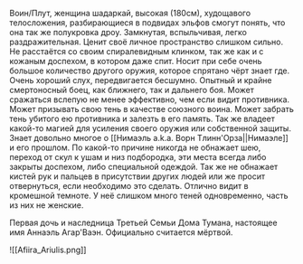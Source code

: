 Воин/Плут, женщина шадаркай, высокая (180см), худощавого телосложения, разбирающиеся в подвидах эльфов смогут понять, что она так же полукровка дроу.
Замкнутая, вспыльчивая, легко раздражительная. Ценит своё личное пространство слишком сильно.
Не расстаётся со своим спиралевидным клинком, так же как и с кожаным доспехом, в котором даже спит. Носит при себе очень большое количество другого оружия, которое спрятано чёрт знает где. 
Очень хороший слух, передвигается бесшумно.
Опытный и крайне смертоносный боец, как ближнего, так и дальнего боя. Может сражаться вслепую не менее эффективно, чем если видит противника. Может призывать свою тень в качестве союзного воина. Может забрать тень убитого ею противника и залезть в его память.
Так же владеет какой-то магией для усиления своего оружия или собственной защиты.
Знает довольно многое о [[Нимаэль a.k.a. Ворн Тлинн'Орза||Нимаэле]] и его прошлом.
По какой-то причине никогда не обнажает шею, переход от скул к ушам и низ подбородка, эти места всегда либо закрыты доспехом, либо специальной одеждой. Так же не обнажает кистей рук и пальцев в присутствии других людей или же просит отвернуться, если необходимо это сделать.
Отлично видит в кромешной темноте. 
У неё слишком много теней одновременно, часть из них не женские. 

Первая дочь и наследница Третьей Семьи Дома Тумана, настоящее имя Аннаэль Агар'Ваэн. Официально считается мёртвой. 

![[Afiira_Ariulis.png]]
